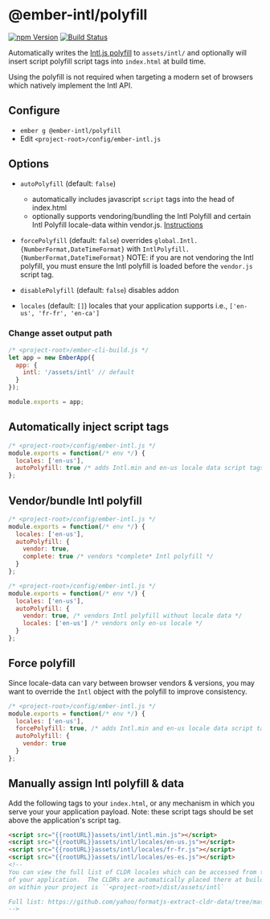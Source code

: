 # @ember-intl/polyfill

[![npm Version][npm-badge]][npm]
[![Build Status][travis-badge]][travis]

Automatically writes the [Intl.js polyfill](https://github.com/andyearnshaw/Intl.js/) to `assets/intl/` and optionally will insert script polyfill script tags into `index.html` at build time.

Using the polyfill is not required when targeting a modern set of browsers which natively implement the Intl API.

## Configure

* `ember g @ember-intl/polyfill`
* Edit `<project-root>/config/ember-intl.js`

## Options
* `autoPolyfill` (default: `false`)
  * automatically includes javascript `script` tags into the head of index.html
  * optionally supports vendoring/bundling the Intl Polyfill and certain Intl Polyfill locale-data within vendor.js.  [Instructions](https://github.com/ember-intl/polyfill/blob/master/README.md#vendorbundle-intl-polyfill)

* `forcePolyfill` (default: `false`)
overrides `global.Intl.{NumberFormat,DateTimeFormat}` with `IntlPolyfill.{NumberFormat,DateTimeFormat}`
NOTE: if you are not vendoring the Intl polyfill, you must ensure the Intl polyfill is loaded before the `vendor.js` script tag.

* `disablePolyfill` (default: `false`)
disables addon

* `locales` (default: `[]`)
locales that your application supports i.e., `['en-us', 'fr-fr', 'en-ca']`

### Change asset output path

```js
/* <project-root>/ember-cli-build.js */
let app = new EmberApp({
  app: {
    intl: '/assets/intl' // default
  }
});

module.exports = app;
```

## Automatically inject script tags

```js
/* <project-root>/config/ember-intl.js */
module.exports = function(/* env */) {
  locales: ['en-us'],
  autoPolyfill: true /* adds Intl.min and en-us locale data script tags to index.html head */
};
```

## Vendor/bundle Intl polyfill

```js
/* <project-root>/config/ember-intl.js */
module.exports = function(/* env */) {
  locales: ['en-us'],
  autoPolyfill: {
    vendor: true,
    complete: true /* vendors *complete* Intl polyfill */
  }
};
```

```js
/* <project-root>/config/ember-intl.js */
module.exports = function(/* env */) {
  locales: ['en-us'],
  autoPolyfill: {
    vendor: true, /* vendors Intl polyfill without locale data */
    locales: ['en-us'] /* vendors only en-us locale */
  }
};
```

## Force polyfill

Since locale-data can vary between browser vendors & versions, you may want to override the `Intl` object with the polyfill to improve consistency.

```js
/* <project-root>/config/ember-intl.js */
module.exports = function(/* env */) {
  locales: ['en-us'],
  forcePolyfill: true, /* adds Intl.min and en-us locale data script tags to index.html head */
  autoPolyfill: {
    vendor: true
  }
};
```

## Manually assign Intl polyfill & data

Add the following tags to your `index.html`, or any mechanism in which you serve
your your application payload.  Note: these script tags should be set above
the application's script tag.

```html
<script src="{{rootURL}}assets/intl/intl.min.js"></script>
<script src="{{rootURL}}assets/intl/locales/en-us.js"></script>
<script src="{{rootURL}}assets/intl/locales/fr-fr.js"></script>
<script src="{{rootURL}}assets/intl/locales/es-es.js"></script>
<!--
You can view the full list of CLDR locales which can be accessed from the `/assets/intl` folder
of your application.  The CLDRs are automatically placed there at build time.  Typically this folder
on within your project is ``<project-root>/dist/assets/intl`

Full list: https://github.com/yahoo/formatjs-extract-cldr-data/tree/master/data/main
-->
```

[npm]: https://www.npmjs.org/package/@ember-intl/polyfill
[npm-badge]: https://img.shields.io/npm/v/@ember-intl/polyfill.svg?style=flat-square
[travis]: https://travis-ci.org/ember-intl/polyfill
[travis-badge]: https://travis-ci.org/ember-intl/polyfill.svg?branch=master

